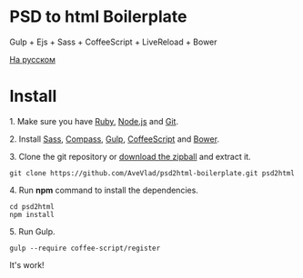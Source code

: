 PSD to html Boilerplate
==

Gulp + Ejs + Sass + CoffeeScript + LiveReload + Bower

[На русском](https://github.com/AveVlad/psd2html-boilerplate/blob/master/README.RU.md)

# Install
1\. Make sure you have [Ruby](http://www.ruby-lang.org/en/downloads/), [Node.js](http://nodejs.org/) and [Git](http://git-scm.com/downloads).

2\. Install [Sass](http://sass-lang.com/install), [Compass](http://compass-style.org/install/), [Gulp](https://github.com/gulpjs/gulp/blob/master/docs/getting-started.md), [CoffeeScript](http://coffeescript.org/#installation) and  [Bower](http://bower.io/).

3\. Clone the git repository or [download the zipball](https://github.com/AveVlad/psd2html-boilerplate/archive/master.zip) and extract it.

    git clone https://github.com/AveVlad/psd2html-boilerplate.git psd2html
    
4\. Run **npm** command to install the dependencies.

    cd psd2html
    npm install
    
5\. Run Gulp.

    gulp --require coffee-script/register
    
It's work!
